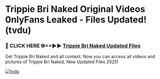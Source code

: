 # Trippie Bri Naked Original Videos 0nlyFans Leaked - Files Updated! (tvdu)

<h3>🔴 CLICK HERE 🌐==►► <a href="https://tinyurl.com/up5wt9bj" rel="nofollow">Trippie Bri Naked Updated Files</a></h3>

Get Trippie Bri Naked and all content. Now you can access all videos and pictures of Trippie Bri Naked. New Updated Files 2025!

[![tvdu](https://i.imgur.com/ABiUzMV.gif)](https://tinyurl.com/up5wt9bj)
